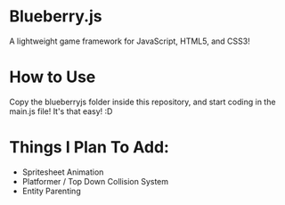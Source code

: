 # Blueberry.js
 A lightweight game framework for JavaScript, HTML5, and CSS3!

# How to Use
 Copy the blueberryjs folder inside this repository,
 and start coding in the main.js file!
 It's that easy! :D

# Things I Plan To Add:
 - Spritesheet Animation
 - Platformer / Top Down Collision System
 - Entity Parenting